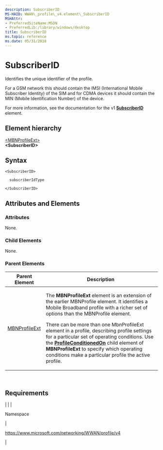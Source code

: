 ```yaml
---
description: SubscriberID
MS-HAID: WWAN\_profile\_v4.element\_SubscriberID
MSHAttr:
- PreferredSiteName:MSDN
- PreferredLib:/library/windows/desktop
title: SubscriberID
ms.topic: reference
ms.date: 05/31/2018
---
```


# <span id="WWAN_profile_v4.element_SubscriberID"></span>SubscriberID

Identifies the unique identifier of the profile.

For a GSM network this should contain the IMSI (International Mobile Subscriber Identity) of the SIM and for CDMA devices it should contain the MIN (Mobile Identification Number) of the device.

For more information, see the documentation for the v1 [**SubscriberID**](./schema-subscriberid-mbnprofile-element.md) element.

## Element hierarchy

[&lt;MBNProfileExt&gt;](element-mbnprofileext.md)  
**&lt;SubscriberID&gt;**

## Syntax

``` syntax
<SubscriberID>

  subscriberIdType

</SubscriberID>
```

## <span id="Attributes_and_Elements"></span><span id="attributes_and_elements"></span><span id="ATTRIBUTES_AND_ELEMENTS"></span>Attributes and Elements

### <span id="attributes"></span><span id="ATTRIBUTES"></span>Attributes

None.

### <span id="Child_Elements"></span><span id="child_elements"></span><span id="CHILD_ELEMENTS"></span>Child Elements

None.

### <span id="parent_elements"></span><span id="PARENT_ELEMENTS"></span>Parent Elements


| Parent Element | Description | 
|----------------|-------------|
| <a href="element-mbnprofileext.md">MBNProfileExt</a> | <p>The <strong>MBNProfileExt</strong> element is an extension of the earlier MBNProfile element. It identifies a Mobile Broadband profile with a richer set of options than the MBNProfile element.</p><p>There can be more than one MbnProfileExt element in a profile, describing profile settings for a particular set of operating conditions. Use the <a href="element-profileconditionedon.md"><strong>ProfileConditionedOn</strong></a> child element of <strong>MBNProfileExt</strong> to specify which operating conditions make a particular profile the active profile.</p> | 


 

## Requirements


| 
|
| <p>Namespace</p> | <p>https://www.microsoft.com/networking/WWAN/profile/v4</p> | 


 

 
